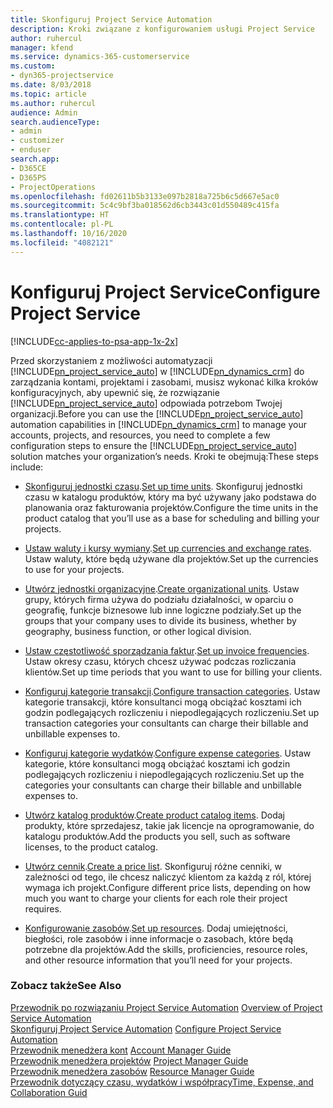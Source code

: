 ```yaml
---
title: Skonfiguruj Project Service Automation
description: Kroki związane z konfigurowaniem usługi Project Service
author: ruhercul
manager: kfend
ms.service: dynamics-365-customerservice
ms.custom:
- dyn365-projectservice
ms.date: 8/03/2018
ms.topic: article
ms.author: ruhercul
audience: Admin
search.audienceType:
- admin
- customizer
- enduser
search.app:
- D365CE
- D365PS
- ProjectOperations
ms.openlocfilehash: fd02611b5b3133e097b2818a725b6c5d667e5ac0
ms.sourcegitcommit: 5c4c9bf3ba018562d6cb3443c01d550489c415fa
ms.translationtype: HT
ms.contentlocale: pl-PL
ms.lasthandoff: 10/16/2020
ms.locfileid: "4082121"
---
```

# <a name="configure-project-service"></a><span data-ttu-id="ab99a-103">Konfiguruj Project Service</span><span class="sxs-lookup"><span data-stu-id="ab99a-103">Configure Project Service</span></span>

[!INCLUDE[cc-applies-to-psa-app-1x-2x](../includes/cc-applies-to-psa-app-1x-2x.md)]

<span data-ttu-id="ab99a-104">Przed skorzystaniem z możliwości automatyzacji [!INCLUDE[pn_project_service_auto](../includes/pn-project-service-auto.md)] w [!INCLUDE[pn_dynamics_crm](../includes/pn-dynamics-crm.md)] do zarządzania kontami, projektami i zasobami, musisz wykonać kilka kroków konfiguracyjnych, aby upewnić się, że rozwiązanie [!INCLUDE[pn_project_service_auto](../includes/pn-project-service-auto.md)] odpowiada potrzebom Twojej organizacji.</span><span class="sxs-lookup"><span data-stu-id="ab99a-104">Before you can use the [!INCLUDE[pn_project_service_auto](../includes/pn-project-service-auto.md)] automation capabilities in [!INCLUDE[pn_dynamics_crm](../includes/pn-dynamics-crm.md)] to manage your accounts, projects, and resources, you need to complete a few configuration steps to ensure the [!INCLUDE[pn_project_service_auto](../includes/pn-project-service-auto.md)] solution matches your organization’s needs.</span></span> <span data-ttu-id="ab99a-105">Kroki te obejmują:</span><span class="sxs-lookup"><span data-stu-id="ab99a-105">These steps include:</span></span>  
  
-   <span data-ttu-id="ab99a-106">[Skonfiguruj jednostki czasu](../psa/set-up-time-units.md).</span><span class="sxs-lookup"><span data-stu-id="ab99a-106">[Set up time units](../psa/set-up-time-units.md).</span></span> <span data-ttu-id="ab99a-107">Skonfiguruj jednostki czasu w katalogu produktów, który ma być używany jako podstawa do planowania oraz fakturowania projektów.</span><span class="sxs-lookup"><span data-stu-id="ab99a-107">Configure the time units in the product catalog that you’ll use as a base for scheduling and billing your projects.</span></span>  
  
-   <span data-ttu-id="ab99a-108">[Ustaw waluty i kursy wymiany](../psa/set-up-currencies-exchange-rates.md).</span><span class="sxs-lookup"><span data-stu-id="ab99a-108">[Set up currencies and exchange rates](../psa/set-up-currencies-exchange-rates.md).</span></span> <span data-ttu-id="ab99a-109">Ustaw waluty, które będą używane dla projektów.</span><span class="sxs-lookup"><span data-stu-id="ab99a-109">Set up the currencies to use for your projects.</span></span>  
  
-   <span data-ttu-id="ab99a-110">[Utwórz jednostki organizacyjne](../psa/create-organizational-units.md).</span><span class="sxs-lookup"><span data-stu-id="ab99a-110">[Create organizational units](../psa/create-organizational-units.md).</span></span> <span data-ttu-id="ab99a-111">Ustaw grupy, których firma używa do podziału działalności, w oparciu o geografię, funkcje biznesowe lub inne logiczne podziały.</span><span class="sxs-lookup"><span data-stu-id="ab99a-111">Set up the groups that your company uses to divide its business, whether by geography, business function, or other logical division.</span></span>  
  
-   <span data-ttu-id="ab99a-112">[Ustaw częstotliwość sporządzania faktur](../psa/set-up-invoice-frequencies.md).</span><span class="sxs-lookup"><span data-stu-id="ab99a-112">[Set up invoice frequencies](../psa/set-up-invoice-frequencies.md).</span></span> <span data-ttu-id="ab99a-113">Ustaw okresy czasu, których chcesz używać podczas rozliczania klientów.</span><span class="sxs-lookup"><span data-stu-id="ab99a-113">Set up time periods that you want to use for billing your clients.</span></span>  
  
-   <span data-ttu-id="ab99a-114">[Konfiguruj kategorie transakcji](../psa/configure-transaction-categories.md).</span><span class="sxs-lookup"><span data-stu-id="ab99a-114">[Configure transaction categories](../psa/configure-transaction-categories.md).</span></span> <span data-ttu-id="ab99a-115">Ustaw kategorie transakcji, które konsultanci mogą obciążać kosztami ich godzin podlegających rozliczeniu i niepodlegających rozliczeniu.</span><span class="sxs-lookup"><span data-stu-id="ab99a-115">Set up transaction categories your consultants can charge their billable and unbillable expenses to.</span></span>  
  
-   <span data-ttu-id="ab99a-116">[Konfiguruj kategorie wydatków](../psa/configure-expense-categories.md).</span><span class="sxs-lookup"><span data-stu-id="ab99a-116">[Configure expense categories](../psa/configure-expense-categories.md).</span></span> <span data-ttu-id="ab99a-117">Ustaw kategorie, które konsultanci mogą obciążać kosztami ich godzin podlegających rozliczeniu i niepodlegających rozliczeniu.</span><span class="sxs-lookup"><span data-stu-id="ab99a-117">Set up the categories your consultants can charge their billable and unbillable expenses to.</span></span>  
  
-   <span data-ttu-id="ab99a-118">[Utwórz katalog produktów](../psa/create-product-catalog-items.md).</span><span class="sxs-lookup"><span data-stu-id="ab99a-118">[Create product catalog items](../psa/create-product-catalog-items.md).</span></span> <span data-ttu-id="ab99a-119">Dodaj produkty, które sprzedajesz, takie jak licencje na oprogramowanie, do katalogu produktów.</span><span class="sxs-lookup"><span data-stu-id="ab99a-119">Add the products you sell, such as software licenses, to the product catalog.</span></span>  
  
-   <span data-ttu-id="ab99a-120">[Utwórz cennik](../psa/create-price-list.md).</span><span class="sxs-lookup"><span data-stu-id="ab99a-120">[Create a price list](../psa/create-price-list.md).</span></span> <span data-ttu-id="ab99a-121">Skonfiguruj różne cenniki, w zależności od tego, ile chcesz naliczyć klientom za każdą z ról, której wymaga ich projekt.</span><span class="sxs-lookup"><span data-stu-id="ab99a-121">Configure different price lists, depending on how much you want to charge your clients for each role their project requires.</span></span>  
  
-   <span data-ttu-id="ab99a-122">[Konfigurowanie zasobów](../psa/set-up-resources.md).</span><span class="sxs-lookup"><span data-stu-id="ab99a-122">[Set up resources](../psa/set-up-resources.md).</span></span> <span data-ttu-id="ab99a-123">Dodaj umiejętności, biegłości, role zasobów i inne informacje o zasobach, które będą potrzebne dla projektów.</span><span class="sxs-lookup"><span data-stu-id="ab99a-123">Add the skills, proficiencies, resource roles, and other resource information that you’ll need for your projects.</span></span>  
  
### <a name="see-also"></a><span data-ttu-id="ab99a-124">Zobacz także</span><span class="sxs-lookup"><span data-stu-id="ab99a-124">See Also</span></span>  
 <span data-ttu-id="ab99a-125">[Przewodnik po rozwiązaniu Project Service Automation](../psa/overview.md) </span><span class="sxs-lookup"><span data-stu-id="ab99a-125">[Overview of Project Service Automation](../psa/overview.md) </span></span>  
 <span data-ttu-id="ab99a-126">[Skonfiguruj Project Service Automation](../psa/configure.md) </span><span class="sxs-lookup"><span data-stu-id="ab99a-126">[Configure Project Service Automation](../psa/configure.md) </span></span>  
 <span data-ttu-id="ab99a-127">[Przewodnik menedżera kont](../psa/account-manager-guide.md) </span><span class="sxs-lookup"><span data-stu-id="ab99a-127">[Account Manager Guide](../psa/account-manager-guide.md) </span></span>  
 <span data-ttu-id="ab99a-128">[Przewodnik menedżera projektów](../psa/project-manager-guide.md) </span><span class="sxs-lookup"><span data-stu-id="ab99a-128">[Project Manager Guide](../psa/project-manager-guide.md) </span></span>  
 <span data-ttu-id="ab99a-129">[Przewodnik menedżera zasobów](../psa/resource-manager-guide.md) </span><span class="sxs-lookup"><span data-stu-id="ab99a-129">[Resource Manager Guide](../psa/resource-manager-guide.md) </span></span>  
 [<span data-ttu-id="ab99a-130">Przewodnik dotyczący czasu, wydatków i współpracy</span><span class="sxs-lookup"><span data-stu-id="ab99a-130">Time, Expense, and Collaboration Guid</span></span>](../psa/time-expense-collaboration-guide.md)
